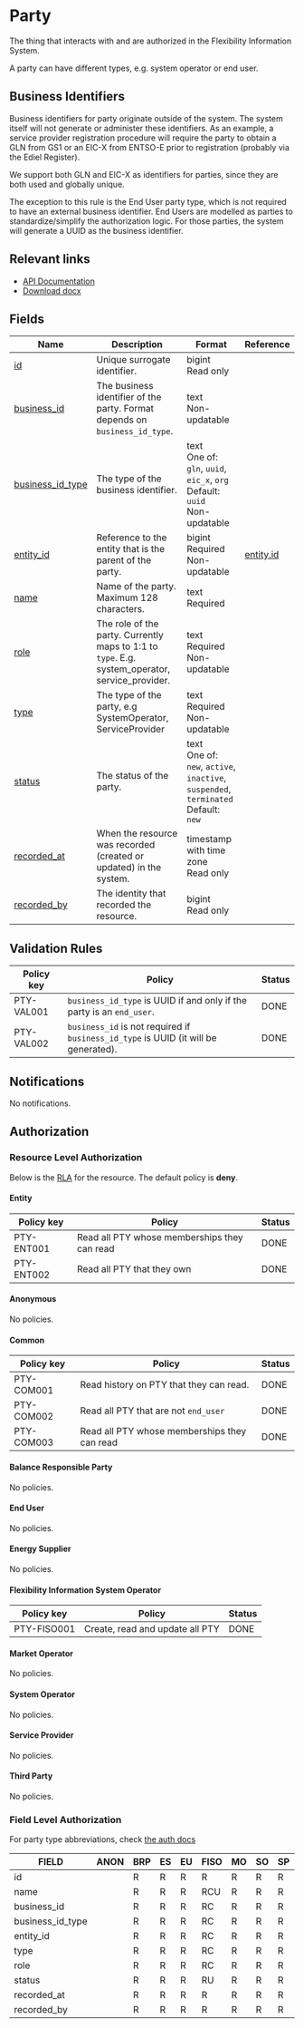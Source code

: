 # Party

The thing that interacts with and are authorized in the Flexibility
Information System.

A party can have different types, e.g. system operator or end user.

## Business Identifiers

Business identifiers for party originate outside of the system. The system
itself will not generate or administer these identifiers. As an example, a
service provider registration procedure will require the party to obtain a GLN
from GS1 or an EIC-X from ENTSO-E prior to registration (probably via the Ediel Register).

We support both GLN and EIC-X as identifiers for parties, since they are both
used and globally unique.

The exception to this rule is the End User party type, which is not required to
have an external business identifier. End Users are modelled as parties to
standardize/simplify the authorization logic. For those parties, the system will
generate a UUID as the business identifier.

## Relevant links

* [API Documentation](../api/v0/index.html#/operations/list_party)
* [Download docx](../download/party.docx)

## Fields

| Name                                                                                 | Description                                                                                     | Format                                                                                     | Reference                       |
|--------------------------------------------------------------------------------------|-------------------------------------------------------------------------------------------------|--------------------------------------------------------------------------------------------|---------------------------------|
| <a name="field-id" href="#field-id">id</a>                                           | Unique surrogate identifier.                                                                    | bigint<br/>Read only                                                                       |                                 |
| <a name="field-business_id" href="#field-business_id">business_id</a>                | The business identifier of the party. Format depends on `business_id_type`.                     | text<br/>Non-updatable                                                                     |                                 |
| <a name="field-business_id_type" href="#field-business_id_type">business_id_type</a> | The type of the business identifier.                                                            | text<br/>One of: `gln`, `uuid`, `eic_x`, `org`<br/>Default: `uuid`<br/>Non-updatable       |                                 |
| <a name="field-entity_id" href="#field-entity_id">entity_id</a>                      | Reference to the entity that is the parent of the party.                                        | bigint<br/>Required<br/>Non-updatable                                                      | [entity.id](entity.md#field-id) |
| <a name="field-name" href="#field-name">name</a>                                     | Name of the party. Maximum 128 characters.                                                      | text<br/>Required                                                                          |                                 |
| <a name="field-role" href="#field-role">role</a>                                     | The role of the party. Currently maps to 1:1 to `type`. E.g. system_operator, service_provider. | text<br/>Required<br/>Non-updatable                                                        |                                 |
| <a name="field-type" href="#field-type">type</a>                                     | The type of the party, e.g SystemOperator, ServiceProvider                                      | text<br/>Required<br/>Non-updatable                                                        |                                 |
| <a name="field-status" href="#field-status">status</a>                               | The status of the party.                                                                        | text<br/>One of: `new`, `active`, `inactive`, `suspended`, `terminated`<br/>Default: `new` |                                 |
| <a name="field-recorded_at" href="#field-recorded_at">recorded_at</a>                | When the resource was recorded (created or updated) in the system.                              | timestamp with time zone<br/>Read only                                                     |                                 |
| <a name="field-recorded_by" href="#field-recorded_by">recorded_by</a>                | The identity that recorded the resource.                                                        | bigint<br/>Read only                                                                       |                                 |

## Validation Rules

| Policy key | Policy                                                                              | Status |
|------------|-------------------------------------------------------------------------------------|--------|
| PTY-VAL001 | `business_id_type` is UUID if and only if the party is an `end_user`.               | DONE   |
| PTY-VAL002 | `business_id` is not required if `business_id_type` is UUID (it will be generated). | DONE   |

## Notifications

No notifications.

## Authorization

### Resource Level Authorization

Below is the [RLA](../technical/auth.md#resource-level-authorization-rla) for the
resource. The default policy is **deny**.

#### Entity

| Policy key | Policy                                       | Status |
|------------|----------------------------------------------|--------|
| PTY-ENT001 | Read all PTY whose memberships they can read | DONE   |
| PTY-ENT002 | Read all PTY that they own                   | DONE   |

#### Anonymous

No policies.

#### Common

| Policy key | Policy                                       | Status |
|------------|----------------------------------------------|--------|
| PTY-COM001 | Read history on PTY that they can read.      | DONE   |
| PTY-COM002 | Read all PTY that are not `end_user`         | DONE   |
| PTY-COM003 | Read all PTY whose memberships they can read | DONE   |

#### Balance Responsible Party

No policies.

#### End User

No policies.

#### Energy Supplier

No policies.

#### Flexibility Information System Operator

| Policy key  | Policy                          | Status |
|-------------|---------------------------------|--------|
| PTY-FISO001 | Create, read and update all PTY | DONE   |

#### Market Operator

No policies.

#### System Operator

No policies.

#### Service Provider

No policies.

#### Third Party

No policies.

### Field Level Authorization

For party type abbreviations, check [the auth docs](../technical/auth.md#party-market-actors)

| FIELD            | ANON | BRP | ES | EU | FISO | MO | SO | SP | TP | ENT |
|------------------|------|-----|----|----|------|----|----|----|----|-----|
| id               |      | R   | R  | R  | R    | R  | R  | R  | R  | R   |
| name             |      | R   | R  | R  | RCU  | R  | R  | R  | R  | R   |
| business_id      |      | R   | R  | R  | RC   | R  | R  | R  | R  | R   |
| business_id_type |      | R   | R  | R  | RC   | R  | R  | R  | R  | R   |
| entity_id        |      | R   | R  | R  | RC   | R  | R  | R  | R  | R   |
| type             |      | R   | R  | R  | RC   | R  | R  | R  | R  | R   |
| role             |      | R   | R  | R  | RC   | R  | R  | R  | R  | R   |
| status           |      | R   | R  | R  | RU   | R  | R  | R  | R  | R   |
| recorded_at      |      | R   | R  | R  | R    | R  | R  | R  | R  | R   |
| recorded_by      |      | R   | R  | R  | R    | R  | R  | R  | R  | R   |
